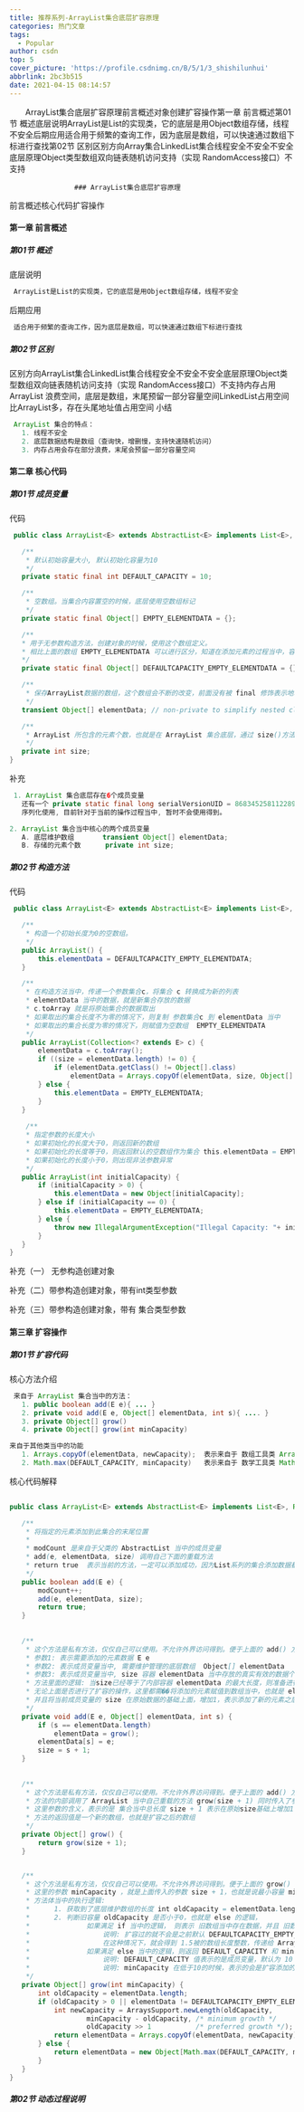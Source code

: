 ```yaml
---
title: 推荐系列-ArrayList集合底层扩容原理
categories: 热门文章
tags:
  - Popular
author: csdn
top: 5
cover_picture: 'https://profile.csdnimg.cn/B/5/1/3_shishilunhui'
abbrlink: 2bc3b515
date: 2021-04-15 08:14:57
---
```


&emsp;&emsp;ArrayList集合底层扩容原理前言概述对象创建扩容操作第一章 前言概述第01节 概述底层说明ArrayList是List的实现类，它的底层是用Object数组存储，线程不安全后期应用适合用于频繁的查询工作，因为底层是数组，可以快速通过数组下标进行查找第02节 区别区别方向Array集合LinkedList集合线程安全不安全不安全底层原理Object类型数组双向链表随机访问支持（实现 RandomAccess接口）不支持
<!-- more -->

        
                
                    
                        
                    
                    ### ArrayList集合底层扩容原理 
 
前言概述核心代码扩容操作 
 
#### 第一章 前言概述 
##### 第01节 概述 
底层说明 
 
 ```java 
  ArrayList是List的实现类，它的底层是用Object数组存储，线程不安全

  ``` 
  
后期应用 
 
 ```java 
  适合用于频繁的查询工作，因为底层是数组，可以快速通过数组下标进行查找

  ``` 
  
 
##### 第02节 区别 
区别方向ArrayList集合LinkedList集合线程安全不安全不安全底层原理Object类型数组双向链表随机访问支持（实现 RandomAccess接口）不支持内存占用ArrayList 浪费空间，底层是数组，末尾预留一部分容量空间LinkedList占用空间比ArrayList多，存在头尾地址值占用空间
小结 
 
 ```java 
  ArrayList 集合的特点：
	1. 线程不安全
	2. 底层数据结构是数组（查询快，增删慢，支持快速随机访问）
	3. 内存占用会存在部分浪费，末尾会预留一部分容量空间

  ``` 
  
 
#### 第二章 核心代码 
##### 第01节 成员变量 
代码 
 
 ```java 
  public class ArrayList<E> extends AbstractList<E> implements List<E>, RandomAccess, Cloneable, java.io.Serializable{ 

	/**
	 * 默认初始容量大小, 默认初始化容量为10
	 */
	private static final int DEFAULT_CAPACITY = 10;

	/**
	 * 空数组。当集合内容置空的时候，底层使用空数组标记
	 */
	private static final Object[] EMPTY_ELEMENTDATA = {};

	/**
	* 用于无参数构造方法，创建对象的时候，使用这个数组定义。
	* 相比上面的数组 EMPTY_ELEMENTDATA 可以进行区分，知道在添加元素的过程当中，容量增加多少
	*/
	private static final Object[] DEFAULTCAPACITY_EMPTY_ELEMENTDATA = {};

	/**
	 * 保存ArrayList数据的数组，这个数组会不断的改变，前面没有被 final 修饰表示地址值会发生的变化
	 */
	transient Object[] elementData; // non-private to simplify nested class access

	/**
	 * ArrayList 所包含的元素个数，也就是在 ArrayList 集合底层，通过 size()方法，获取到的元素个数
	 */
	private int size; 
}

  ``` 
  
补充 
 
 ```java 
  1. ArrayList 集合底层存在6个成员变量
	还有一个 private static final long serialVersionUID = 8683452581122892189L;  
	序列化使用, 目前针对于当前的操作过程当中, 暂时不会使用得到。

2. ArrayList 集合当中核心的两个成员变量
	A. 底层维护数组  		transient Object[] elementData;
	B. 存储的元素个数		private int size; 

  ``` 
  
 
##### 第02节 构造方法 
代码 
 
 ```java 
  public class ArrayList<E> extends AbstractList<E> implements List<E>, RandomAccess, Cloneable, java.io.Serializable{ 

    /**
     * 构造一个初始长度为0的空数组。
     */
    public ArrayList() {
        this.elementData = DEFAULTCAPACITY_EMPTY_ELEMENTDATA;
    }

    /**
     * 在构造方法当中，传递一个参数集合c，将集合 c 转换成为新的列表
	 * elementData 当中的数据，就是新集合存放的数据
     * c.toArray 就是将原始集合的数据取出
	 * 如果取出的集合长度不为零的情况下，则复制 参数集合c 到 elementData 当中
	 * 如果取出的集合长度为零的情况下，则赋值为空数组  EMPTY_ELEMENTDATA 
     */
    public ArrayList(Collection<? extends E> c) {
        elementData = c.toArray();
        if ((size = elementData.length) != 0) { 
            if (elementData.getClass() != Object[].class)
                elementData = Arrays.copyOf(elementData, size, Object[].class);
        } else { 
            this.elementData = EMPTY_ELEMENTDATA;
        }
    }
	
	 /**
     * 指定参数的长度大小
	 * 如果初始化的长度大于0，则返回新的数组
	 * 如果初始化的长度等于0，则返回默认的空数组作为集合 this.elementData = EMPTY_ELEMENTDATA;
	 * 如果初始化的长度小于0，则出现非法参数异常
     */
    public ArrayList(int initialCapacity) {
        if (initialCapacity > 0) {
            this.elementData = new Object[initialCapacity];
        } else if (initialCapacity == 0) {
            this.elementData = EMPTY_ELEMENTDATA;
        } else {
            throw new IllegalArgumentException("Illegal Capacity: "+ initialCapacity);
        }
    }
}

  ``` 
  
 
补充（一） 无参构造创建对象 
 
补充（二）带参构造创建对象，带有int类型参数 
 
补充（三）带参构造创建对象，带有 集合类型参数 
 
 
#### 第三章 扩容操作 
##### 第01节 扩容代码 
核心方法介绍 
 
 ```java 
  来自于 ArrayList 集合当中的方法：
	1. public boolean add(E e){ ... }
	2. private void add(E e, Object[] elementData, int s){ .... }
	3. private Object[] grow()
	4. private Object[] grow(int minCapacity)

来自于其他类当中的功能
	1. Arrays.copyOf(elementData, newCapacity);  表示来自于 数组工具类 Arrays 当中的 copyOf() 底层使用的是 System.arraycopy() 方法
	2. Math.max(DEFAULT_CAPACITY, minCapacity)   表示来自于 数学工具类 Math 当中的 max() 方法，比较两个数据最大值，取较大者，返回

  ``` 
  
核心代码解释 
 
 ```java 
  
public class ArrayList<E> extends AbstractList<E> implements List<E>, RandomAccess, Cloneable, java.io.Serializable{ 

    /**
     * 将指定的元素添加到此集合的末尾位置
     *
     * modCount 是来自于父类的 AbstractList 当中的成员变量
     * add(e, elementData, size) 调用自己下面的重载方法
	 * return true  表示当前的方法，一定可以添加成功，因为List系列的集合添加数据都是允许成功的 true 如果是Set此方法返回false
     */
    public boolean add(E e) {
        modCount++;
        add(e, elementData, size);
        return true;
    }
	
	
	/**
     * 这个方法是私有方法，仅仅自己可以使用。不允许外界访问得到。便于上面的 add() 方法重载调用的
	 * 参数1: 表示需要添加的元素数据 E e
	 * 参数2: 表示成员变量当中, 需要维护管理的底层数组  Object[] elementData
     * 参数3: 表示成员变量当中, size 容器 elementData 当中存放的真实有效的数据个数
	 * 方法里面的逻辑: 当size已经等于了内部容器 elementData 的最大长度，则准备进行扩容的操作，扩容使用 grow() 方法
	 * 无论上面是否进行了扩容的操作，这里都需��将添加的元素赋值到数组当中，也就是 elementData[s] = e;
	 * 并且将当前成员变量的 size 在原始数据的基础上面，增加1，表示添加了新的元素之后，长度变化了，增加了1
     */
    private void add(E e, Object[] elementData, int s) {
        if (s == elementData.length)
            elementData = grow();
        elementData[s] = e;
        size = s + 1;
    }
	
	
	/**
     * 这个方法是私有方法，仅仅自己可以使用。不允许外界访问得到。便于上面的 add() 方法调用的
	 * 方法的内部调用了 ArrayList 当中自己重载的方法 grow(size + 1) 同时传入了参数。
	 * 这里参数的含义，表示的是 集合当中总长度 size + 1 表示在原始size基础上增加1 
	 * 方法的返回值是一个新的数组，也就是扩容之后的数组
     */
	private Object[] grow() {
        return grow(size + 1);
    }


    /**
     * 这个方法是私有方法，仅仅自己可以使用。不允许外界访问得到。便于上面的 grow() 方法调用的
	 * 这里的参数 minCapacity ，就是上面传入的参数 size + 1，也就是说最小容量 minCapacity = size + 1
	 * 方法体当中的执行逻辑:
	 * 		1. 获取到了底层维护数组的长度 int oldCapacity = elementData.length; 这里就是旧容量 oldCapacity
	 *      2. 判断旧容量 oldCapacity 是否小于0，也就是 else 的逻辑，
	 *				如果满足 if 当中的逻辑， 则表示 旧数组当中存在数据，并且 旧数组并不是 默认容量的空数组地址值
	 *					说明: 扩容过的就不会是之前默认 DEFAULTCAPACITY_EMPTY_ELEMENTDATA 的地址值
	 *					在这种情况下，就会得到 1.5被的数组长度整数，传递给 Arrays.copyOf()方法进行扩容，得到新数组返回
	 * 				如果满足 else 当中的逻辑，则返回 DEFAULT_CAPACITY 和 minCapacity 较大值。
	 * 					说明: DEFAULT_CAPACITY 值表示的是成员变量，默认为 10   
	 *					说明: minCapacity 在低于10的时候，表示的会是扩容添加的长度1,2,3..9.10.11..
     */
    private Object[] grow(int minCapacity) {
        int oldCapacity = elementData.length;
        if (oldCapacity > 0 || elementData != DEFAULTCAPACITY_EMPTY_ELEMENTDATA) {
            int newCapacity = ArraysSupport.newLength(oldCapacity,
                    minCapacity - oldCapacity, /* minimum growth */
                    oldCapacity >> 1           /* preferred growth */);
            return elementData = Arrays.copyOf(elementData, newCapacity);
        } else {
            return elementData = new Object[Math.max(DEFAULT_CAPACITY, minCapacity)];
        }
    }
}

  ``` 
  
 
##### 第02节 动态过程说明 
 

                
                
                
        